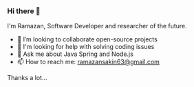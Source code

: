 ### Hi there 👋

I'm Ramazan, Software Developer and researcher of the future.

- 👯 I’m looking to collaborate open-source projects
- 🤔 I'm looking for help with solving coding issues
- 💬 Ask me about Java Spring and Node.js
- 📫 How to reach me: ramazansakin63@gmail.com

Thanks a lot...
